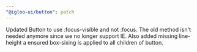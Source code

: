 ```yaml
---
"@igloo-ui/button": patch
---
```


Updated Button to use :focus-visible and not :focus. The old method isn't needed anymore since we no longer support IE. Also added missing line-height a ensured box-sixing is applied to all children of button.
